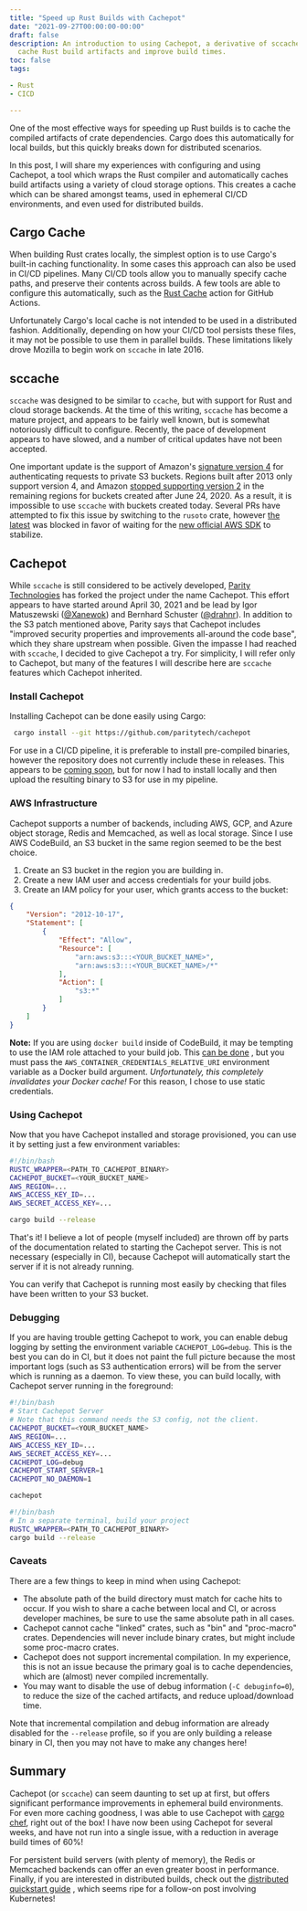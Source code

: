 ```yaml
---
title: "Speed up Rust Builds with Cachepot"
date: "2021-09-27T00:00:00-00:00"
draft: false
description: An introduction to using Cachepot, a derivative of sccache, to
  cache Rust build artifacts and improve build times.
toc: false
tags:

- Rust
- CICD

---
```


One of the most effective ways for speeding up Rust builds is to cache the
compiled artifacts of crate dependencies. Cargo does this automatically for
local builds, but this quickly breaks down for distributed scenarios.

In this post, I will share my experiences with configuring and using Cachepot,
a tool which wraps the Rust compiler and automatically caches build artifacts
using a variety of cloud storage options. This creates a cache which can be
shared amongst teams, used in ephemeral CI/CD environments, and even used for
distributed builds.  

<!--more-->

## Cargo Cache

When building Rust crates locally, the simplest option is to use Cargo's
built-in caching functionality. In some cases this approach can also be used in
CI/CD pipelines. Many CI/CD tools allow you to manually specify cache paths, and
preserve their contents across builds. A few tools are able to configure this
automatically, such as the
[Rust Cache](https://github.com/marketplace/actions/rust-cache) action for
GitHub Actions.

Unfortunately Cargo's local cache is not intended to be used in a distributed
fashion. Additionally, depending on how your CI/CD tool persists these files, it
may not be possible to use them in parallel builds. These limitations likely
drove Mozilla to begin work on `sccache` in late 2016. 

## sccache

`sccache` was designed to be similar to `ccache`, but with support for
Rust and cloud storage backends. At the time of this writing, `sccache` has
become a mature project, and appears to be fairly well known, but is somewhat
notoriously difficult to configure. Recently, the pace of development appears to
have slowed, and a number of critical updates have not been accepted.

One important update is the support of Amazon's
[signature version 4](https://docs.aws.amazon.com/general/latest/gr/signature-version-4.html)
for authenticating requests to private S3 buckets. Regions built after 2013 only
support version 4, and Amazon
[stopped supporting version 2](https://aws.amazon.com/blogs/aws/amazon-s3-update-sigv2-deprecation-period-extended-modified/)
in the remaining regions for buckets created after June 24, 2020. As a result,
it is impossible to use `sccache` with buckets created today. Several PRs have
attempted to fix this issue by switching to the `rusoto` crate, however
[the latest](https://github.com/mozilla/sccache/pull/869)
was blocked in favor of waiting for the
[new official AWS SDK](https://aws.amazon.com/blogs/developer/a-new-aws-sdk-for-rust-alpha-launch/)
to stabilize.


## Cachepot

While `sccache` is still considered to be actively developed,
[Parity Technologies](https://www.parity.io/) has forked the project under the
name Cachepot. This effort appears to have started around April 30, 2021 and be
lead by Igor Matuszewski ([@Xanewok](https://github.com/Xanewok)) and Bernhard
Schuster ([@drahnr](https://github.com/drahnr)). In addition to the S3 patch
mentioned above, Parity says that Cachepot includes "improved security
properties and improvements all-around the code base", which they share upstream
when possible. Given the impasse I had reached with `sccache`, I decided to
give Cachepot a try. For simplicity, I will refer only to Cachepot, but many of
the features I will describe here are `sccache` features which Cachepot
inherited.

### Install Cachepot

Installing Cachepot can be done easily using Cargo: 

```bash
 cargo install --git https://github.com/paritytech/cachepot
```

For use in a CI/CD pipeline, it is preferable to install pre-compiled binaries,
however the repository does not currently include these in releases. This
appears to be [coming soon](https://github.com/paritytech/cachepot/issues/101),
but for now I had to install locally and then upload the resulting binary to
S3 for use in my pipeline.

### AWS Infrastructure

Cachepot supports a number of backends, including AWS, GCP, and Azure object
storage, Redis and Memcached, as well as local storage. Since I use AWS
CodeBuild, an S3 bucket in the same region seemed to be the best choice. 

1. Create an S3 bucket in the region you are building in.
1. Create a new IAM user and access credentials for your build jobs.
1. Create an IAM policy for your user, which grants access to the bucket:

```json
{
    "Version": "2012-10-17",
    "Statement": [
        {
            "Effect": "Allow",
            "Resource": [
                "arn:aws:s3:::<YOUR_BUCKET_NAME>",
                "arn:aws:s3:::<YOUR_BUCKET_NAME>/*"
            ],
            "Action": [
                "s3:*"
            ]
        }
    ]
}
```

**Note:** If you are using `docker build` inside of CodeBuild, it may be tempting
to use the IAM role attached to your build job. This
[can be done](https://blog.jwr.io/aws/codebuild/container/iam/role/2019/05/30/iam-role-inside-container-inside-aws-codebuild.html)
, but you must pass the `AWS_CONTAINER_CREDENTIALS_RELATIVE_URI` environment
variable as a Docker build argument. _Unfortunately, this completely invalidates
your Docker cache!_ For this reason, I chose to use static credentials.

### Using Cachepot

Now that you have Cachepot installed and storage provisioned, you can use it by
setting just a few environment variables:

```bash
#!/bin/bash
RUSTC_WRAPPER=<PATH_TO_CACHEPOT_BINARY>
CACHEPOT_BUCKET=<YOUR_BUCKET_NAME>
AWS_REGION=...
AWS_ACCESS_KEY_ID=...
AWS_SECRET_ACCESS_KEY=...

cargo build --release
```

That's it! I believe a lot of people (myself included) are thrown off by parts
of the documentation related to starting the Cachepot server. This is not
necessary (especially in CI), because Cachepot will automatically start the
server if it is not already running. 

You can verify that Cachepot is running most easily by checking that files have
been written to your S3 bucket. 

### Debugging

If you are having trouble getting Cachepot to work, you can enable debug logging
by setting the environment variable `CACHEPOT_LOG=debug`. This is the best you 
can do in CI, but it does not paint the full picture because the most important
logs (such as S3 authentication errors) will be from the server which is running
as a daemon. To view these, you can build locally, with Cachepot server running
in the foreground:

```bash
#!/bin/bash
# Start Cachepot Server
# Note that this command needs the S3 config, not the client.
CACHEPOT_BUCKET=<YOUR_BUCKET_NAME>
AWS_REGION=...
AWS_ACCESS_KEY_ID=...
AWS_SECRET_ACCESS_KEY=...
CACHEPOT_LOG=debug
CACHEPOT_START_SERVER=1
CACHEPOT_NO_DAEMON=1

cachepot
```

```bash
#!/bin/bash
# In a separate terminal, build your project
RUSTC_WRAPPER=<PATH_TO_CACHEPOT_BINARY>
cargo build --release
```

### Caveats

There are a few things to keep in mind when using Cachepot:

* The absolute path of the build directory must match for cache hits to occur.
  If you wish to share a cache between local and CI, or across developer
  machines, be sure to use the same absolute path in all cases. 
* Cachepot cannot cache "linked" crates, such as "bin" and "proc-macro"
  crates. Dependencies will never include binary crates, but might include some
  proc-macro crates. 
* Cachepot does not support incremental compilation. In my experience, this is
  not an issue because the primary goal is to cache dependencies, which are
  (almost) never compiled incrementally.
* You may want to disable the use of debug information (`-C debuginfo=0`), to
  reduce the size of the cached artifacts, and reduce upload/download time.

Note that incremental compilation and debug information are already disabled
for the `--release` profile, so if you are only building a release binary in CI,
then you may not have to make any changes here!

## Summary

Cachepot (or `sccache`) can seem daunting to set up at first, but offers
significant performance improvements in ephemeral build environments. For even
more caching goodness, I was able to use Cachepot with
[cargo chef](https://github.com/LukeMathWalker/cargo-chef), right out of the
box! I have now been using Cachepot for several weeks, and have not run
into a single issue, with a reduction in average build times of 60%!

For persistent build servers (with plenty of memory), the Redis or Memcached
backends can offer an even greater boost in performance. Finally, if you are
interested in distributed builds, check out the
[distributed quickstart guide](https://github.com/paritytech/cachepot/blob/master/docs/book/src/dist/quickstart.md)
, which seems ripe for a follow-on post involving Kubernetes!